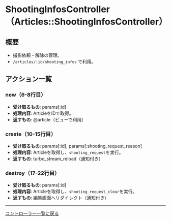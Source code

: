 # ShootingInfosController（Articles::ShootingInfosController）

## 概要
- 撮影依頼・解除の管理。
- `/articles/:id/shooting_infos` で利用。

## アクション一覧

### new（6-8行目）
- **受け取るもの**: params[:id]
- **処理内容**: ArticleをIDで取得。
- **返すもの**: @article（ビューで利用）

### create（10-15行目）
- **受け取るもの**: params[:id], params[:shooting_request_reason]
- **処理内容**: Articleを取得し、`shooting_request`を実行。
- **返すもの**: turbo_stream_reload（通知付き）

### destroy（17-22行目）
- **受け取るもの**: params[:id]
- **処理内容**: Articleを取得し、`shooting_request_clear`を実行。
- **返すもの**: 編集画面へリダイレクト（通知付き）

---

[コントローラー一覧に戻る](../supplier_controllers_index.md) 
